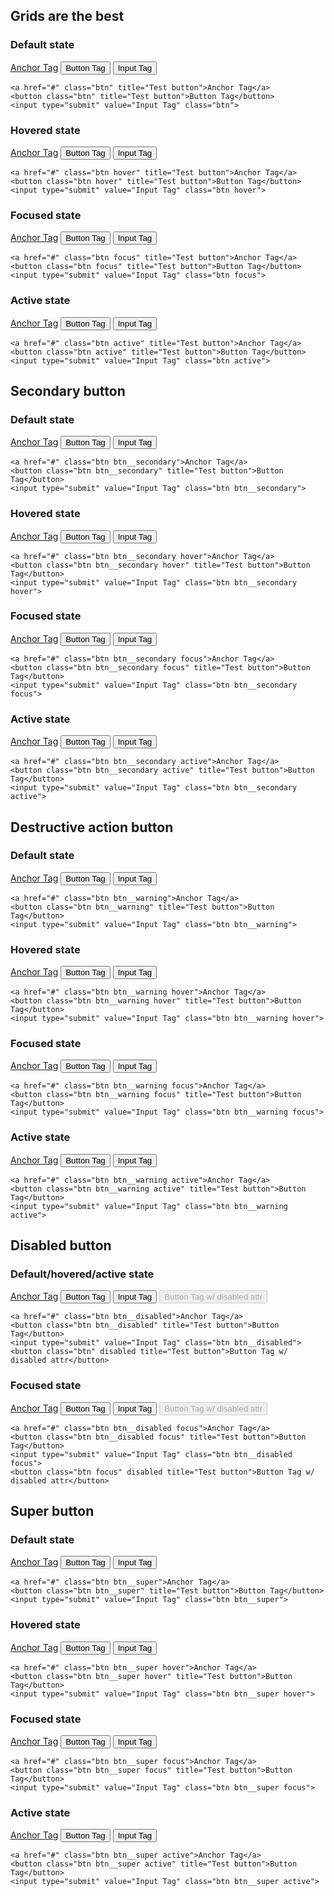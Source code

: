 ## Grids are the best

### Default state

  <a href="#" class="btn" title="Test button">Anchor Tag</a>
  <button class="btn" title="Test button">Button Tag</button>
  <input type="submit" value="Input Tag" class="btn">

````
<a href="#" class="btn" title="Test button">Anchor Tag</a>
<button class="btn" title="Test button">Button Tag</button>
<input type="submit" value="Input Tag" class="btn">
````

### Hovered state

  <a href="#" class="btn hover" title="Test button">Anchor Tag</a>
  <button class="btn hover" title="Test button">Button Tag</button>
  <input type="submit" value="Input Tag" class="btn hover">

````
<a href="#" class="btn hover" title="Test button">Anchor Tag</a>
<button class="btn hover" title="Test button">Button Tag</button>
<input type="submit" value="Input Tag" class="btn hover">
````

### Focused state

  <a href="#" class="btn focus" title="Test button">Anchor Tag</a>
  <button class="btn focus" title="Test button">Button Tag</button>
  <input type="submit" value="Input Tag" class="btn focus">

````
<a href="#" class="btn focus" title="Test button">Anchor Tag</a>
<button class="btn focus" title="Test button">Button Tag</button>
<input type="submit" value="Input Tag" class="btn focus">
````

### Active state

  <a href="#" class="btn active" title="Test button">Anchor Tag</a>
  <button class="btn active" title="Test button">Button Tag</button>
  <input type="submit" value="Input Tag" class="btn active">

````
<a href="#" class="btn active" title="Test button">Anchor Tag</a>
<button class="btn active" title="Test button">Button Tag</button>
<input type="submit" value="Input Tag" class="btn active">
````

## Secondary button

### Default state

  <a href="#" class="btn btn__secondary">Anchor Tag</a>
  <button class="btn btn__secondary" title="Test button">Button Tag</button>
  <input type="submit" value="Input Tag" class="btn btn__secondary">

````
<a href="#" class="btn btn__secondary">Anchor Tag</a>
<button class="btn btn__secondary" title="Test button">Button Tag</button>
<input type="submit" value="Input Tag" class="btn btn__secondary">
````

### Hovered state

  <a href="#" class="btn btn__secondary hover">Anchor Tag</a>
  <button class="btn btn__secondary hover" title="Test button">Button Tag</button>
  <input type="submit" value="Input Tag" class="btn btn__secondary hover">

````
<a href="#" class="btn btn__secondary hover">Anchor Tag</a>
<button class="btn btn__secondary hover" title="Test button">Button Tag</button>
<input type="submit" value="Input Tag" class="btn btn__secondary hover">
````

### Focused state

  <a href="#" class="btn btn__secondary focus">Anchor Tag</a>
  <button class="btn btn__secondary focus" title="Test button">Button Tag</button>
  <input type="submit" value="Input Tag" class="btn btn__secondary focus">

````
<a href="#" class="btn btn__secondary focus">Anchor Tag</a>
<button class="btn btn__secondary focus" title="Test button">Button Tag</button>
<input type="submit" value="Input Tag" class="btn btn__secondary focus">
````

### Active state

  <a href="#" class="btn btn__secondary active">Anchor Tag</a>
  <button class="btn btn__secondary active" title="Test button">Button Tag</button>
  <input type="submit" value="Input Tag" class="btn btn__secondary active">

````
<a href="#" class="btn btn__secondary active">Anchor Tag</a>
<button class="btn btn__secondary active" title="Test button">Button Tag</button>
<input type="submit" value="Input Tag" class="btn btn__secondary active">
````

## Destructive action button

### Default state

  <a href="#" class="btn btn__warning">Anchor Tag</a>
  <button class="btn btn__warning" title="Test button">Button Tag</button>
  <input type="submit" value="Input Tag" class="btn btn__warning">

````
<a href="#" class="btn btn__warning">Anchor Tag</a>
<button class="btn btn__warning" title="Test button">Button Tag</button>
<input type="submit" value="Input Tag" class="btn btn__warning">
````

### Hovered state

  <a href="#" class="btn btn__warning hover">Anchor Tag</a>
  <button class="btn btn__warning hover" title="Test button">Button Tag</button>
  <input type="submit" value="Input Tag" class="btn btn__warning hover">

````
<a href="#" class="btn btn__warning hover">Anchor Tag</a>
<button class="btn btn__warning hover" title="Test button">Button Tag</button>
<input type="submit" value="Input Tag" class="btn btn__warning hover">
````

### Focused state

  <a href="#" class="btn btn__warning focus">Anchor Tag</a>
  <button class="btn btn__warning focus" title="Test button">Button Tag</button>
  <input type="submit" value="Input Tag" class="btn btn__warning focus">

````
<a href="#" class="btn btn__warning focus">Anchor Tag</a>
<button class="btn btn__warning focus" title="Test button">Button Tag</button>
<input type="submit" value="Input Tag" class="btn btn__warning focus">
````

### Active state

  <a href="#" class="btn btn__warning active">Anchor Tag</a>
  <button class="btn btn__warning active" title="Test button">Button Tag</button>
  <input type="submit" value="Input Tag" class="btn btn__warning active">

````
<a href="#" class="btn btn__warning active">Anchor Tag</a>
<button class="btn btn__warning active" title="Test button">Button Tag</button>
<input type="submit" value="Input Tag" class="btn btn__warning active">
````

## Disabled button

### Default/hovered/active state

  <a href="#" class="btn btn__disabled">Anchor Tag</a>
  <button class="btn btn__disabled" title="Test button">Button Tag</button>
  <input type="submit" value="Input Tag" class="btn btn__disabled">
  <button class="btn" disabled title="Test button">Button Tag w/ disabled attr</button>

````
<a href="#" class="btn btn__disabled">Anchor Tag</a>
<button class="btn btn__disabled" title="Test button">Button Tag</button>
<input type="submit" value="Input Tag" class="btn btn__disabled">
<button class="btn" disabled title="Test button">Button Tag w/ disabled attr</button>
````

### Focused state

  <a href="#" class="btn btn__disabled focus">Anchor Tag</a>
  <button class="btn btn__disabled focus" title="Test button">Button Tag</button>
  <input type="submit" value="Input Tag" class="btn btn__disabled focus">
  <button class="btn focus" disabled title="Test button">Button Tag w/ disabled attr</button>

````
<a href="#" class="btn btn__disabled focus">Anchor Tag</a>
<button class="btn btn__disabled focus" title="Test button">Button Tag</button>
<input type="submit" value="Input Tag" class="btn btn__disabled focus">
<button class="btn focus" disabled title="Test button">Button Tag w/ disabled attr</button>
````

## Super button

### Default state

  <a href="#" class="btn btn__super">Anchor Tag</a>
  <button class="btn btn__super" title="Test button">Button Tag</button>
  <input type="submit" value="Input Tag" class="btn btn__super">

````
<a href="#" class="btn btn__super">Anchor Tag</a>
<button class="btn btn__super" title="Test button">Button Tag</button>
<input type="submit" value="Input Tag" class="btn btn__super">
````

### Hovered state

  <a href="#" class="btn btn__super hover">Anchor Tag</a>
  <button class="btn btn__super hover" title="Test button">Button Tag</button>
  <input type="submit" value="Input Tag" class="btn btn__super hover">

````
<a href="#" class="btn btn__super hover">Anchor Tag</a>
<button class="btn btn__super hover" title="Test button">Button Tag</button>
<input type="submit" value="Input Tag" class="btn btn__super hover">
````

### Focused state

  <a href="#" class="btn btn__super focus">Anchor Tag</a>
  <button class="btn btn__super focus" title="Test button">Button Tag</button>
  <input type="submit" value="Input Tag" class="btn btn__super focus">

````
<a href="#" class="btn btn__super focus">Anchor Tag</a>
<button class="btn btn__super focus" title="Test button">Button Tag</button>
<input type="submit" value="Input Tag" class="btn btn__super focus">
````

### Active state

  <a href="#" class="btn btn__super active">Anchor Tag</a>
  <button class="btn btn__super active" title="Test button">Button Tag</button>
  <input type="submit" value="Input Tag" class="btn btn__super active">

````
<a href="#" class="btn btn__super active">Anchor Tag</a>
<button class="btn btn__super active" title="Test button">Button Tag</button>
<input type="submit" value="Input Tag" class="btn btn__super active">
````
